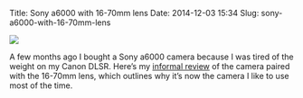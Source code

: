 Title: Sony a6000 with 16-70mm lens
Date: 2014-12-03 15:34
Slug: sony-a6000-with-16-70mm-lens

<div class="img floating">

[![](http://martinfowler.com/articles/images/sony-a6000/sony.jpg)](http://martinfowler.com/articles/sony-a6000.html)

</div>

A few months ago I bought a Sony a6000 camera because I was tired of the
weight on my Canon DLSR. Here’s my [informal
review](http://martinfowler.com/articles/sony-a6000.html) of the camera
paired with the 16-70mm lens, which outlines why it’s now the camera I
like to use most of the time.

</p>

